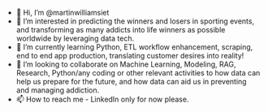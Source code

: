 - 👋 Hi, I’m @martinwilliamsiet
- 👀 I’m interested in predicting the winners and losers in sporting events, and transforming as many addicts into life winners as possible worldwide by leveraging data tech.
- 🌱 I’m currently learning Python, ETL workflow enhancement, scraping, end to end app production, translating customer desires into reality!
- 💞️ I’m looking to collaborate on Machine Learning, Modeling, RAG, Research, Python/any coding or other relevant activities to how data can help us prepare for the future, and how data can aid us in preventing and managing addiction.
- 📫 How to reach me - LinkedIn only for now please. 

<!---
martinwilliamsiet/martinwilliamsiet is a ✨ special ✨ repository because its `README.md` (this file) appears on your GitHub profile.
You can click the Preview link to take a look at your changes.
--->
